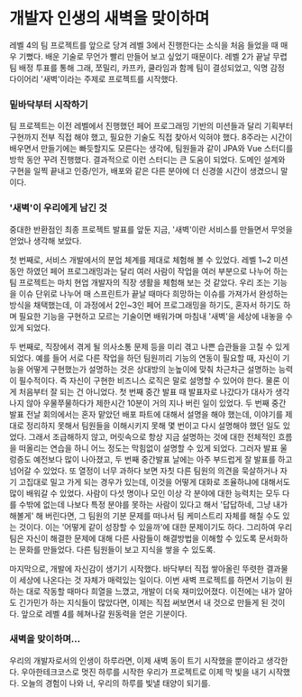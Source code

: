 # 개발자 인생의 새벽을 맞이하며

레벨 4의 팀 프로젝트를 앞으로 당겨 레벨 3에서 진행한다는 소식을 처음 들었을 때 매우 기뻤다. 배운 기술로 무언가 빨리 만들어 보고 싶었기 때문이다. 레벨 2가 끝날 무렵 팀 배정 투표를 통해 그래, 쪼밀리, 카프카, 쿨라임과 함께 팀이 결성되었고, 익명 감정 다이어리 '새벽'이라는 주제로 프로젝트를 시작했다.

### 밑바닥부터 시작하기

팀 프로젝트는 이전 레벨에서 진행했던 페어 프로그래밍 기반의 미션들과 달리 기획부터 구현까지 전부 직접 해야 했고, 필요한 기술도 직접 찾아서 익혀야 했다. 8주라는 시간이 배우면서 만들기에는 빠듯할지도 모른다는 생각에, 팀원들과 같이 JPA와 Vue 스터디를 방학 동안 꾸려 진행했다. 
결과적으로 이런 스터디는 큰 도움이 되었다. 도메인 설계와 구현을 일찍 끝내고 인증/인가, 배포와 같은 다른 분야에 더 신경쓸 시간이 생겼으니 말이다.

### '새벽'이 우리에게 남긴 것

중대한 반환점인 최종 프로젝트 발표를 앞둔 지금, '새벽'이란 서비스를 만들면서 무엇을 얻었나 생각해 보았다. 

첫 번째로, 서비스 개발에서의 분업 체계를 제대로 체험해 볼 수 있었다. 레벨 1~2 미션 동안 하였던 페어 프로그래밍과는 달리 여러 사람이 작업을 여러 부분으로 나누어 하는 팀 프로젝트는 마치 현업 개발자의 직장 생활을 체험해 보는 것 같았다. 우리 조는 기능을 이슈 단위로 나누어 매 스프린트가 끝날 때마다 희망하는 이슈를 가져가서 완성하는 방식을 채택했는데, 이 과정에서 2인~3인 페어 프로그래밍을 하기도, 혼자서 하기도 하며 필요한 기능을 구현하고 모르는 기술이면 배워가며 마침내 '새벽'을 세상에 내놓을 수 있게 되었다.

두 번째로, 직장에서 겪게 될 의사소통 문제 등을 미리 겪고 나쁜 습관들을 고칠 수 있게 되었다. 
예를 들어 서로 다른 작업을 하던 팀원끼리 기능의 연동이 필요할 때, 자신이 기능을 어떻게 구현했는가 설명하는 것은 상대방의 눈높이에 맞춰 차근차근 설명하는 능력이 필수적이다. 즉 자신이 구현한 비즈니스 로직은 말로 설명할 수 있어야 한다. 물론 이게 처음부터 잘 되는 건 아니었다.
첫 번째 중간 발표 때 발표자로 나갔다가 대사가 생각나지 않아 우물쭈물하다가 제한시간 10분이 거의 지나 버린 일이 있었다. 두 번째 중간 발표 전날 회의에서는 혼자 맡았던 배포 파트에 대해서 설명을 해야 했는데, 이야기를 제대로 정리하지 못해서 팀원들을 이해시키지 못해 몇 번이고 다시 설명해야 했던 일도 있었다. 
그래서 조급해하지 않고, 머릿속으로 항상 지금 설명하는 것에 대한 전체적인 흐름을 떠올리는 연습을 하니 어느 정도는 막힘없이 설명할 수 있게 되었다. 그러자 발표 울렁증도 예전보다 많이 나아졌고, 두 번째 중간발표 날에는 아주 부드럽게 잘 발표를 하고 넘어갈 수 있었다.
또 열정이 너무 과하다 보면 자칫 다른 팀원의 의견을 묵살하거나 자기 고집대로 밀고 가게 되는 경우가 있는데, 이것을 어떻게 대화로 조율하냐에 대해서도 많이 배워갈 수 있었다. 
사람이 다섯 명이나 모인 이상 각 분야에 대한 능력치는 모두 다를 수밖에 없는데 나보다 특정 분야를 못하는 사람이 있다고 해서 '답답하네, 그냥 내가 해볼게' 해 버린다면, 그 팀원의 기분 문제를 떠나서 팀 케미스트리 자체를 해칠 수도 있는 것이다.
이는 '어떻게 같이 성장할 수 있을까'에 대한 문제이기도 하다. 그리하여 우리 팀은 자신이 해결한 문제에 대해 다른 사람들이 해결방법을 이해할 수 있도록 문서화하는 문화를 만들었다. 다른 팀원들이 보고 지식을 쌓을 수 있도록.

마지막으로, 개발에 자신감이 생기기 시작했다. 바닥부터 직접 쌓아올린 뚜렷한 결과물이 세상에 나온다는 것 자체가 매력있는 일이다. 이번 새벽 프로젝트를 하면서 기능이 원하는 대로 작동할 때마다 희열을 느꼈고, 개발이 더욱 재미있어졌다. 이전에는 내가 알아도 긴가민가 하는 지식들이 많았다면, 이제는 직접 써보면서 내 것으로 만들게 된 것이다. 앞으로 레벨 4를 헤쳐나갈 원동력을 얻은 기분이다.

### 새벽을 맞이하며...

우리의 개발자로서의 인생이 하루라면, 이제 새벽 동이 트기 시작했을 뿐이라고 생각한다. 우아한테크코스로 멋진 하루를 시작한 우리가 프로젝트로 이제 막 빛을 내기 시작했다. 오늘의 경험이 나와 너, 우리의 하루를 빛낼 태양이 되기를.